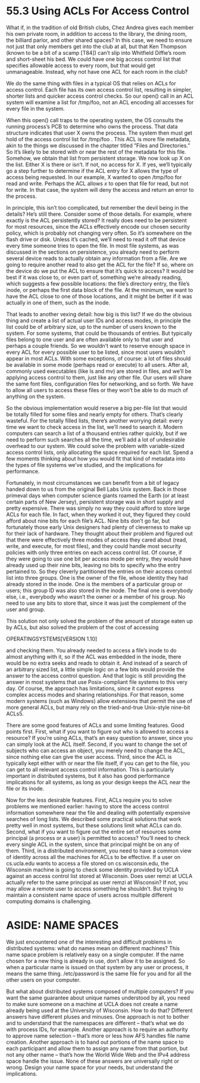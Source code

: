 # 55.3 Using ACLs For Access Control  

What if, in the tradition of old British clubs, Chez Andrea gives each member his own private room, in addition to access to the library, the dining room, the billiard parlor, and other shared spaces? In this case, we need to ensure not just that only members get into the club at all, but that Ken Thompson (known to be a bit of a scamp [T84]) can’t slip into Whitfield Diffie’s room and short-sheet his bed. We could have one big access control list that specifies allowable access to every room, but that would get unmanageable. Instead, why not have one ACL for each room in the club?  

We do the same thing with files in a typical OS that relies on ACLs for access control. Each file has its own access control list, resulting in simpler, shorter lists and quicker access control checks. So our open() call in an ACL system will examine a list for /tmp/foo, not an ACL encoding all accesses for every file in the system.  

When this open() call traps to the operating system, the OS consults the running process’s PCB to determine who owns the process. That data structure indicates that user X owns the process. The system then must get hold of the access control list for $/ \mathrm { t m p / \mathrm { f o o } }$ . This ACL is more file metadata, akin to the things we discussed in the chapter titled ”Files and Directories.” So it’s likely to be stored with or near the rest of the metadata for this file. Somehow, we obtain that list from persistent storage. We now look up X on the list. Either X is there or isn’t. If not, no access for X. If yes, we’ll typically go a step further to determine if the ACL entry for X allows the type of access being requested. In our example, X wanted to open /tmp/foo for read and write. Perhaps the ACL allows $x$ to open that file for read, but not for write. In that case, the system will deny the access and return an error to the process.  

In principle, this isn’t too complicated, but remember the devil being in the details? He’s still there. Consider some of those details. For example, where exactly is the ACL persistently stored? It really does need to be persistent for most resources, since the ACLs effectively encode our chosen security policy, which is probably not changing very often. So it’s somewhere on the flash drive or disk. Unless it’s cached, we’ll need to read it off that device every time someone tries to open the file. In most file systems, as was discussed in the sections on persistence, you already need to perform several device reads to actually obtain any information from a file. Are we going to require another read to also get the ACL for the file? If so, where on the device do we put the ACL to ensure that it’s quick to access? It would be best if it was close to, or even part of, something we’re already reading, which suggests a few possible locations: the file’s directory entry, the file’s inode, or perhaps the first data block of the file. At the minimum, we want to have the ACL close to one of those locations, and it might be better if it was actually in one of them, such as the inode.  

That leads to another vexing detail: how big is this list? If we do the obvious thing and create a list of actual user IDs and access modes, in principle the list could be of arbitrary size, up to the number of users known to the system. For some systems, that could be thousands of entries. But typically files belong to one user and are often available only to that user and perhaps a couple friends. So we wouldn’t want to reserve enough space in every ACL for every possible user to be listed, since most users wouldn’t appear in most ACLs. With some exceptions, of course: a lot of files should be available in some mode (perhaps read or execute) to all users. After all, commonly used executables (like ls and mv) are stored in files, and we’ll be applying access control to them, just like any other file. Our users will share the same font files, configuration files for networking, and so forth. We have to allow all users to access these files or they won’t be able to do much of anything on the system.  

So the obvious implementation would reserve a big per-file list that would be totally filled for some files and nearly empty for others. That’s clearly wasteful. For the totally filled lists, there’s another worrying detail: every time we want to check access in the list, we’ll need to search it. Modern computers can search a list of a thousand entries rather quickly, but if we need to perform such searches all the time, we’ll add a lot of undesirable overhead to our system. We could solve the problem with variable-sized access control lists, only allocating the space required for each list. Spend a few moments thinking about how you would fit that kind of metadata into the types of file systems we’ve studied, and the implications for performance.  

Fortunately, in most circumstances we can benefit from a bit of legacy handed down to us from the original Bell Labs Unix system. Back in those primeval days when computer science giants roamed the Earth (or at least certain parts of New Jersey), persistent storage was in short supply and pretty expensive. There was simply no way they could afford to store large ACLs for each file. In fact, when they worked it out, they figured they could afford about nine bits for each file’s ACL. Nine bits don’t go far, but fortunately those early Unix designers had plenty of cleverness to make up for their lack of hardware. They thought about their problem and figured out that there were effectively three modes of access they cared about (read, write, and execute, for most files), and they could handle most security policies with only three entries on each access control list. Of course, if they were going to use one bit per access mode per entry, they would have already used up their nine bits, leaving no bits to specify who the entry pertained to. So they cleverly partitioned the entries on their access control list into three groups. One is the owner of the file, whose identity they had already stored in the inode. One is the members of a particular group or users; this group ID was also stored in the inode. The final one is everybody else, i.e., everybody who wasn’t the owner or a member of his group. No need to use any bits to store that, since it was just the complement of the user and group.  

This solution not only solved the problem of the amount of storage eaten up by ACLs, but also solved the problem of the cost of accessing  

OPERATINGSYSTEMS[VERSION 1.10]  

and checking them. You already needed to access a file’s inode to do almost anything with it, so if the ACL was embedded in the inode, there would be no extra seeks and reads to obtain it. And instead of a search of an arbitrary sized list, a little simple logic on a few bits would provide the answer to the access control question. And that logic is still providing the answer in most systems that use Posix-compliant file systems to this very day. Of course, the approach has limitations, since it cannot express complex access modes and sharing relationships. For that reason, some modern systems (such as Windows) allow extensions that permit the use of more general ACLs, but many rely on the tried-and-true Unix-style nine-bit ACLs5.  

There are some good features of ACLs and some limiting features. Good points first. First, what if you want to figure out who is allowed to access a resource? If you’re using ACLs, that’s an easy question to answer, since you can simply look at the ACL itself. Second, if you want to change the set of subjects who can access an object, you merely need to change the ${ \mathrm { A C L } } ,$ since nothing else can give the user access. Third, since the ACL is typically kept either with or near the file itself, if you can get to the file, you can get to all relevant access control information. This is particularly important in distributed systems, but it also has good performance implications for all systems, as long as your design keeps the ACL near the file or its inode.  

Now for the less desirable features. First, ACLs require you to solve problems we mentioned earlier: having to store the access control information somewhere near the file and dealing with potentially expensive searches of long lists. We described some practical solutions that work pretty well in most systems, but these solutions limit what ACLs can do. Second, what if you want to figure out the entire set of resources some principal (a process or a user) is permitted to access? You’ll need to check every single ACL in the system, since that principal might be on any of them. Third, in a distributed environment, you need to have a common view of identity across all the machines for ACLs to be effective. If a user on cs.ucla.edu wants to access a file stored on cs.wisconsin.edu, the Wisconsin machine is going to check some identity provided by UCLA against an access control list stored at Wisconsin. Does user remzi at UCLA actually refer to the same principal as user remzi at Wisconsin? If not, you may allow a remote user to access something he shouldn’t. But trying to maintain a consistent name space of users across multiple different computing domains is challenging.  

# ASIDE: NAME SPACES  

We just encountered one of the interesting and difficult problems in distributed systems: what do names mean on different machines? This name space problem is relatively easy on a single computer. If the name chosen for a new thing is already in use, don’t allow it to be assigned. So when a particular name is issued on that system by any user or process, it means the same thing. /etc/password is the same file for you and for all the other users on your computer.  

But what about distributed systems composed of multiple computers? If you want the same guarantee about unique names understood by all, you need to make sure someone on a machine at UCLA does not create a name already being used at the University of Wisconsin. How to do that? Different answers have different pluses and minuses. One approach is not to bother and to understand that the namespaces are different – that’s what we do with process IDs, for example. Another approach is to require an authority to approve name selection – that’s more or less how AFS handles file name creation. Another approach is to hand out portions of the name space to each participant and allow them to assign any name from that portion, but not any other name – that’s how the World Wide Web and the IPv4 address space handle the issue. None of these answers are universally right or wrong. Design your name space for your needs, but understand the implications.  

